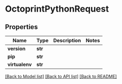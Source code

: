 # OctoprintPythonRequest


## Properties
Name | Type | Description | Notes
------------ | ------------- | ------------- | -------------
**version** | **str** |  | 
**pip** | **str** |  | 
**virtualenv** | **str** |  | 

[[Back to Model list]](../README.md#documentation-for-models) [[Back to API list]](../README.md#documentation-for-api-endpoints) [[Back to README]](../README.md)


